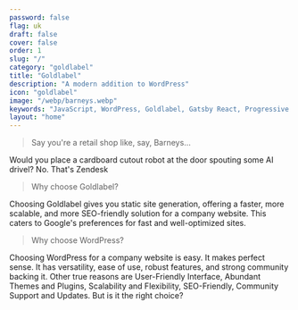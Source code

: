 ```yaml
---
password: false
flag: uk
draft: false
cover: false
order: 1
slug: "/"
category: "goldlabel"
title: "Goldlabel"
description: "A modern addition to WordPress"
icon: "goldlabel"
image: "/webp/barneys.webp"
keywords: "JavaScript, WordPress, Goldlabel, Gatsby React, Progressive Web App, MUI"
layout: "home"
---
```


> Say you're a retail shop like, say, Barneys...

 Would you place a cardboard cutout robot at the door spouting some AI drivel? No. That's Zendesk
 
> Why choose Goldlabel?

Choosing Goldlabel gives you static site generation, offering a faster, more scalable, and more SEO-friendly solution for a company website. This caters to Google's preferences for fast and well-optimized sites. 

> Why choose WordPress? 

Choosing WordPress for a company website is easy. It makes perfect sense. It has versatility, ease of use, robust features, and strong community backing it. Other true reasons are User-Friendly Interface, Abundant Themes and Plugins, Scalability and Flexibility, SEO-Friendly, Community Support and Updates.  But is it the right choice?

